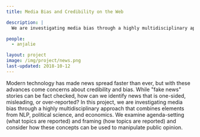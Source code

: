 ```yaml
---
title: Media Bias and Credibility on the Web

description: |
  We are investigating media bias through a highly multidisciplinary approach that combines elements from NLP, political science, and economics.

people:
  - anjalie

layout: project
image: /img/project/news.png
last-updated: 2018-10-12
---
```


Modern technology has made news spread faster than ever, but with these advances come concerns about credibility and bias. While "fake news" stories can be fact checked, how can we identify news that is one-sided, misleading, or over-reported? In this project, we are investigating media bias through a highly multidisciplinary approach that combines elements from NLP, political science, and economics. We examine agenda-setting (what topics are reported) and framing (how topics are reported) and consider how these concepts can be used to manipulate public opinion.

